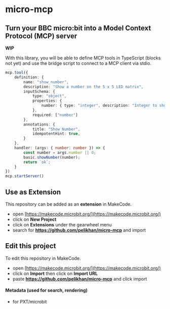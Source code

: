 # micro-mcp
## Turn your BBC micro:bit into a Model Context Protocol (MCP) server

**WIP**

With this library, you will be able to define MCP tools in TypeScript (blocks not yet)
and use the bridge script to connect to a MCP client via stdio.

```ts
mcp.tool({
    definition: {
        name: "show_number",
        description: "Show a number on the 5 x 5 LED matrix",
        inputSchema: {
            type: "object",
            properties: {
                number: { type: "integer", description: "Integer to show" }
            },
            required: ["number"]
        },
        annotations: {
            title: "Show Number",
            idempotentHint: true,
        }
    },
    handler: (args: { number: number }) => {
        const number = args.number || 0;
        basic.showNumber(number);
        return `ok`;
    }
})
mcp.startServer()
```

## Use as Extension

This repository can be added as an **extension** in MakeCode.

* open [https://makecode.microbit.org/](https://makecode.microbit.org/)
* click on **New Project**
* click on **Extensions** under the gearwheel menu
* search for **https://github.com/pelikhan/micro-mcp** and import

## Edit this project

To edit this repository in MakeCode.

* open [https://makecode.microbit.org/](https://makecode.microbit.org/)
* click on **Import** then click on **Import URL**
* paste **https://github.com/pelikhan/micro-mcp** and click import

#### Metadata (used for search, rendering)

* for PXT/microbit
<script src="https://makecode.com/gh-pages-embed.js"></script><script>makeCodeRender("{{ site.makecode.home_url }}", "{{ site.github.owner_name }}/{{ site.github.repository_name }}");</script>
